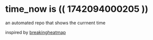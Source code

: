 # time_now is (( 1742094000205 ))

an automated repo that shows the currnent time

inspired by [breakingheatmap](https://github.com/breakingheatmap/breakingheatmap)